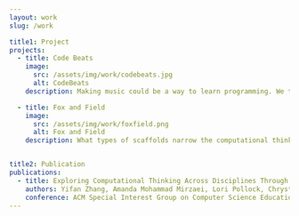 ```yaml
---
layout: work
slug: /work

title1: Project
projects:
  - title: Code Beats
    image:
      src: /assets/img/work/codebeats.jpg
      alt: CodeBeats
    description: Making music could be a way to learn programming. We teach computational thinking via a curriculum where (1) students learn how to code to manipulate and create hip hop beats and (2) students experience computation. As students make beats, they, almost without noticing, learn fundamental concepts and skills of computer science.

  - title: Fox and Field
    image:
      src: /assets/img/work/foxfield.png
      alt: Fox and Field
    description: What types of scaffolds narrow the computational thinking (CT) performance gap between experts and novices within a coding obstacle course? We designed Fox and Field, a block-based programming game with different scaffolds and prompted to undergrad students in CS major and non-CS major. We assessed their CT knowledge and logged their programming process data to understand this question.


title2: Publication
publications:
  - title: Exploring Computational Thinking Across Disciplines Through Student-Generated Artifact Analysis
    authors: Yifan Zhang, Amanda Mohammad Mirzaei, Lori Pollock, Chrystalla Mouza, and Kevin Guidry
    conference: ACM Special Interest Group on Computer Science Education (SIGCSE). 2021.
---
```


<br />
<br />
